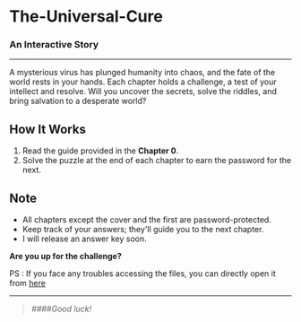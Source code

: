 # The-Universal-Cure
### An Interactive Story

---
A mysterious virus has plunged humanity into chaos, and the fate of the world rests in your hands. Each chapter holds a challenge, a test of your intellect and resolve. Will you uncover the secrets, solve the riddles, and bring salvation to a desperate world?

## How It Works
1. Read the guide provided in the **Chapter 0**.
2. Solve the puzzle at the end of each chapter to earn the password for the next.

## Note
- All chapters except the cover and the first are password-protected.
- Keep track of your answers; they'll guide you to the next chapter.
- I will release an answer key soon.

**Are you up for the challenge?**

PS : If you face any troubles accessing the files, you can directly open it from [here](https://drive.google.com/drive/folders/1awVP7Z_-5ifWJhQZxlZJTiA4lxMGcs6o?usp=sharing)

---
>####*Good luck!*
